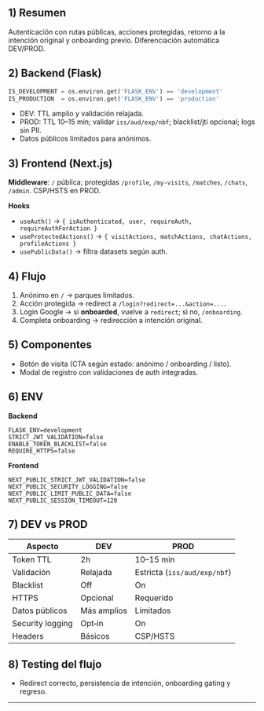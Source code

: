## 1) Resumen
Autenticación con rutas públicas, acciones protegidas, retorno a la intención original y onboarding previo. Diferenciación automática DEV/PROD.

## 2) Backend (Flask)
```py
IS_DEVELOPMENT = os.environ.get('FLASK_ENV') == 'development'
IS_PRODUCTION  = os.environ.get('FLASK_ENV') == 'production'
```
- DEV: TTL amplio y validación relajada.
- PROD: TTL 10–15 min; validar `iss/aud/exp/nbf`; blacklist/jti opcional; logs sin PII.
- Datos públicos limitados para anónimos.

## 3) Frontend (Next.js)
**Middleware**: `/` pública; protegidas `/profile`, `/my-visits`, `/matches`, `/chats`, `/admin`. CSP/HSTS en PROD.

**Hooks**
- `useAuth()` → `{ isAuthenticated, user, requireAuth, requireAuthForAction }`
- `useProtectedActions()` → `{ visitActions, matchActions, chatActions, profileActions }`
- `usePublicData()` → filtra datasets según auth.

## 4) Flujo
1. Anónimo en `/` → parques limitados.
2. Acción protegida → redirect a `/login?redirect=...&action=...`.
3. Login Google → si **onboarded**, vuelve a `redirect`; si no, `/onboarding`.
4. Completa onboarding → redirección a intención original.

## 5) Componentes
- Botón de visita (CTA según estado: anónimo / onboarding / listo).
- Modal de registro con validaciones de auth integradas.

## 6) ENV
**Backend**
```env
FLASK_ENV=development
STRICT_JWT_VALIDATION=false
ENABLE_TOKEN_BLACKLIST=false
REQUIRE_HTTPS=false
```
**Frontend**
```env
NEXT_PUBLIC_STRICT_JWT_VALIDATION=false
NEXT_PUBLIC_SECURITY_LOGGING=false
NEXT_PUBLIC_LIMIT_PUBLIC_DATA=false
NEXT_PUBLIC_SESSION_TIMEOUT=120
```

## 7) DEV vs PROD
| Aspecto | DEV | PROD |
|---|---|---|
| Token TTL | 2h | 10–15 min |
| Validación | Relajada | Estricta (`iss/aud/exp/nbf`) |
| Blacklist | Off | On |
| HTTPS | Opcional | Requerido |
| Datos públicos | Más amplios | Limitados |
| Security logging | Opt‑in | On |
| Headers | Básicos | CSP/HSTS |

## 8) Testing del flujo
- Redirect correcto, persistencia de intención, onboarding gating y regreso.

---